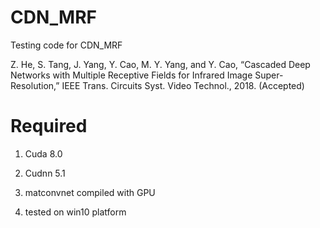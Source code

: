 # CDN_MRF
Testing code for CDN_MRF

Z. He, S. Tang, J. Yang, Y. Cao, M. Y. Yang, and Y. Cao, “Cascaded Deep Networks with Multiple Receptive Fields for Infrared Image Super-Resolution,” IEEE Trans. Circuits Syst. Video Technol., 2018. (Accepted)

# Required
1. Cuda 8.0

2. Cudnn 5.1

3. matconvnet compiled with GPU

4. tested on win10 platform
